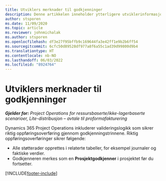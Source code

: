 ```yaml
---
title: Utviklers merknader til godkjenninger
description: Denne artikkelen inneholder ytterligere utviklerinformasjon om arbeid med godkjenninger.
author: stsporen
ms.date: 11/09/2020
ms.topic: article
ms.reviewer: johnmichalak
ms.author: stsporen
ms.openlocfilehash: df3e27f95bffb9c169644fa3e42ff1e9b2b6ff54
ms.sourcegitcommit: 6cfc50d89528df977a8f6a55c1ad39d99800d9b4
ms.translationtype: HT
ms.contentlocale: nb-NO
ms.lasthandoff: 06/03/2022
ms.locfileid: "8924764"
---
```

# <a name="developer-notes-for-approvals"></a>Utviklers merknader til godkjenninger

_**Gjelder for:** Project Operations for ressursbaserte/ikke-lagerbaserte scenarioer, Lite-distribusjon – avtale til proformafakturering_

Dynamics 365 Project Operations inkluderer valideringslogikk som sikrer riktig oppføringsoverføring gjennom godkjenningstrinnene. Riktig oppføringsoverføringer sikrer følgende: 

  - Alle støtterader opprettes i relaterte tabeller, for eksempel journaler og faktiske verdier.
  - Godkjenneren merkes som en **Prosjektgodkjenner** i prosjektet før du fortsetter.


[!INCLUDE[footer-include](../includes/footer-banner.md)]